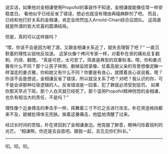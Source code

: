 说实话，如果他对金相谦使用Propofol的事装作不知道，金相谦就能像往常一样安稳度日。
看他似乎已经反省了错误，想必也就没有理由再碰麻醉剂了吧。
而且，已经和他打好关系的金相谦，肯定会欣然加入Arnold-Chiari综合征团队。
这简直就是所谓的皆大欢喜的圆满结局。

但是，真的可以这样做吗？

“喂，你该不会是因为喝了酒，又跟金相谦关系近了，就失去理智了吧？”
一直沉默着的理性尖锐地反驳道。
这家伙像个拷问专家一样，对着朴在贤的痛处反复戳刺、灼烧、翻搅。
“真是可悲，太可悲了。简直是典型的双重标准。喂，你和姜贞雅有什么不同？那个让孩子摔倒、删掉监控录像、仗着高层父亲的背景想像泥鳅一样溜走的姜贞雅，你和她又有什么不同？你要是有良心，就摸着良心说说看。嗯？
你该不会是想说，金相谦反省了错误，所以就没关系了吧？对吧？我认识的你，可不是会讲那种垃圾逻辑的人。反省错误是一回事，犯了罪就必须受到惩罚。
如果你那天早点下班，那个人白天就已经死了。那个滥用Propofol精神恍惚的金相谦，也负有相当大的责任，不是吗？”

理性像个近身搏击的拳击手一样，挥舞着三寸不烂之舌进行攻击，朴在贤连格挡都来不及，就被批得体无完肤。挨着这番痛击，他猛地清醒了过来。

经过长时间的苦恼，朴在贤回到了金相谦身边。他克服了醉意，眼神闪烁着锐利的光芒。
“相谦啊，你还是去自首吧。跟我一起，去见见你们科长。”

* * *

叩。叩。叩。